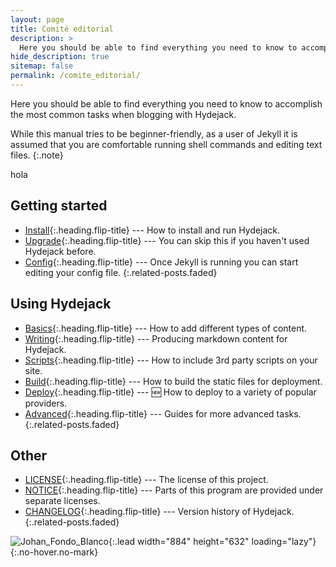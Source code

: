 ```yaml
---
layout: page
title: Comité editorial
description: >
  Here you should be able to find everything you need to know to accomplish the most common tasks when blogging with Hydejack.
hide_description: true
sitemap: false
permalink: /comite_editorial/
---
```


Here you should be able to find everything you need to know to accomplish the most common tasks when blogging with Hydejack.

While this manual tries to be beginner-friendly, as a user of Jekyll it is assumed that you are comfortable running shell commands and editing text files.
{:.note}

hola

## Getting started
* [Install]{:.heading.flip-title} --- How to install and run Hydejack.
* [Upgrade]{:.heading.flip-title} --- You can skip this if you haven't used Hydejack before.
* [Config]{:.heading.flip-title} --- Once Jekyll is running you can start editing your config file.
{:.related-posts.faded}

## Using Hydejack
* [Basics]{:.heading.flip-title} --- How to add different types of content.
* [Writing]{:.heading.flip-title} --- Producing markdown content for Hydejack.
* [Scripts]{:.heading.flip-title} --- How to include 3rd party scripts on your site.
* [Build]{:.heading.flip-title} --- How to build the static files for deployment.
* [Deploy]{:.heading.flip-title} --- 🆕 How to deploy to a variety of popular providers.
* [Advanced]{:.heading.flip-title} --- Guides for more advanced tasks.
{:.related-posts.faded}

## Other
* [LICENSE]{:.heading.flip-title} --- The license of this project.
* [NOTICE]{:.heading.flip-title} --- Parts of this program are provided under separate licenses.
* [CHANGELOG]{:.heading.flip-title} --- Version history of Hydejack.
{:.related-posts.faded}

[install]: install.md
[upgrade]: upgrade.md
[config]: config.md
[basics]: basics.md
[writing]: writing.md
[scripts]: scripts.md
[build]: build.md
[deploy]: deploy.md
[advanced]: advanced.md
[LICENSE]: ../LICENSE.md
[NOTICE]: ../NOTICE.md
[CHANGELOG]: ../CHANGELOG.md

![Johan_Fondo_Blanco](https://github.com/user-attachments/assets/d161205a-2e69-4930-bd3f-520004787ea9){:.lead width="884" height="632" loading="lazy"}{:.no-hover.no-mark}
